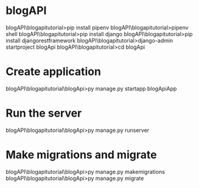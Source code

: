 # blogAPI

blogAPI\blogapitutorial>pip install pipenv
blogAPI\blogapitutorial>pipenv shell
blogAPI\blogapitutorial>pip install django
blogAPI\blogapitutorial>pip install djangorestframework
blogAPI\blogapitutorial>django-admin startproject blogApi
blogAPI\blogapitutorial>cd blogApi

# Create application
blogAPI\blogapitutorial\blogApi>py manage.py startapp blogApiApp

# Run the server
blogAPI\blogapitutorial\blogApi>py manage.py runserver

# Make migrations and migrate
blogAPI\blogapitutorial\blogApi>py manage.py makemigrations
blogAPI\blogapitutorial\blogApi>py manage.py migrate

